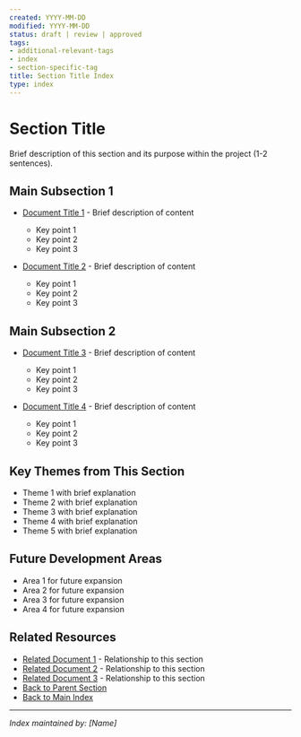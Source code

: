 ```yaml
---
created: YYYY-MM-DD
modified: YYYY-MM-DD
status: draft | review | approved
tags:
- additional-relevant-tags
- index
- section-specific-tag
title: Section Title Index
type: index
---
```


# Section Title

Brief description of this section and its purpose within the project (1-2 sentences).

## Main Subsection 1

- [Document Title 1](./path/to/document1.md) - Brief description of content
  - Key point 1
  - Key point 2
  - Key point 3
  
- [Document Title 2](./path/to/document2.md) - Brief description of content
  - Key point 1
  - Key point 2
  - Key point 3

## Main Subsection 2

- [Document Title 3](./path/to/document3.md) - Brief description of content
  - Key point 1
  - Key point 2
  - Key point 3
  
- [Document Title 4](./path/to/document4.md) - Brief description of content
  - Key point 1
  - Key point 2
  - Key point 3

## Key Themes from This Section

- Theme 1 with brief explanation
- Theme 2 with brief explanation
- Theme 3 with brief explanation
- Theme 4 with brief explanation
- Theme 5 with brief explanation

## Future Development Areas

- Area 1 for future expansion
- Area 2 for future expansion
- Area 3 for future expansion
- Area 4 for future expansion

## Related Resources

- [Related Document 1](../path/to/related1.md) - Relationship to this section
- [Related Document 2](../path/to/related2.md) - Relationship to this section
- [Related Document 3](../path/to/related3.md) - Relationship to this section
- [Back to Parent Section](../index.md)
- [Back to Main Index](../../_index.md)

---

*Index maintained by: [Name]*  
